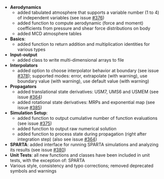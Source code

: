 - **Aerodynamics** 
	- added tabulated atmosphere that supports a variable number (1 to 4) of independent variables (see issue [#376](https://github.com/Tudat/tudat/issues/376))
	- added function to compute aerodynamic (force and moment) coefficients from pressure and shear force distributions on body
	- added MCD atmosphere tables
- **Basics**: 
	- added function to return addition and multiplication identities for various types
- **Input-output**
 	- added class to write multi-dimensional arrays to file
- **Interpolators**
	- added option to choose interpolator behavior at boundary (see issue [#378](https://github.com/Tudat/tudat/issues/378)); supported modes: error, extrapolate (with warning), use boundary value (with warning), use default value (with warning)
- **Propagators**
	- added translational state derivatives: USM7, UMS6 and USMEM (see issue [#364](https://github.com/Tudat/tudat/issues/364))
	- added rotational state derivatives: MRPs and exponential map (see issue [#385](https://github.com/Tudat/tudat/issues/385))
- **Simulation Setup**: 
	- added function to output cumulative number of function evaluations (see issue [#375](https://github.com/Tudat/tudat/issues/375))
	- added function to output raw numerical solution
	- added function to process state during propagation (right after integration step) (also see issue [#364](https://github.com/Tudat/tudat/issues/364))
- **SPARTA**: added interface for running SPARTA simulations and analyzing its results (see issue [#380](https://github.com/Tudat/tudat/issues/380))
- **Unit Tests**: all new functions and classes have been included in unit tests, with the exception of: SPARTA
- Various style, consistency and typo corrections; removed deprecated symbols and warnings